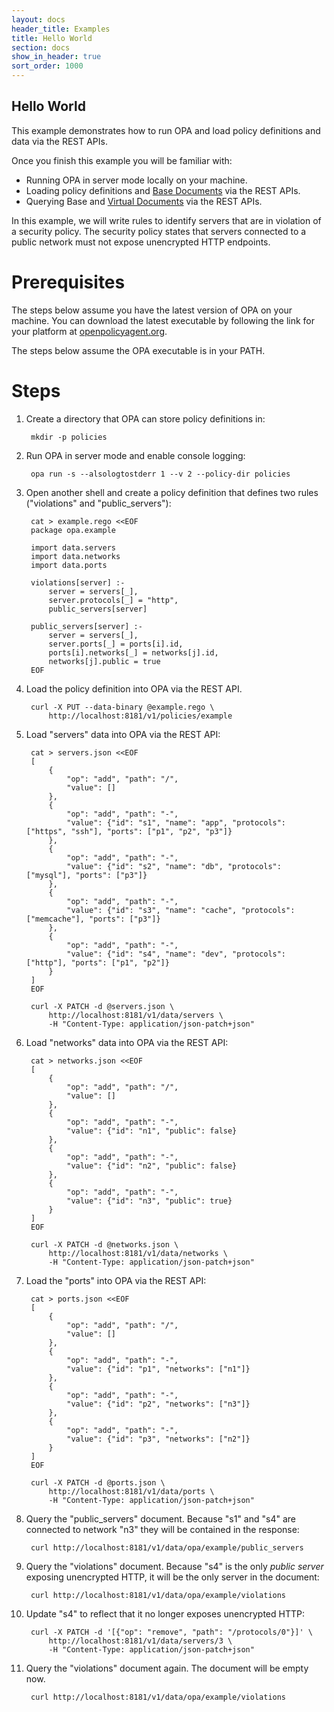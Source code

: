 ```yaml
---
layout: docs
header_title: Examples
title: Hello World
section: docs
show_in_header: true
sort_order: 1000
---
```


Hello World
-----------

This example demonstrates how to run OPA and load policy definitions and data
via the REST APIs.

Once you finish this example you will be familiar with:

- Running OPA in server mode locally on your machine.
- Loading policy definitions and [Base Documents](/docs/arch.html#data-model) via the REST APIs.
- Querying Base and [Virtual Documents](/docs/arch.html#data-model) via the REST APIs.

In this example, we will write rules to identify servers that are in violation of
a security policy. The security policy states that servers connected to a public network
must not expose unencrypted HTTP endpoints.

Prerequisites
=============

The steps below assume you have the latest version of OPA on your machine. You can download the
latest executable by following the link for your platform at [openpolicyagent.org](http://openpolicyagent.org).

The steps below assume the OPA executable is in your PATH.

Steps
=====

1. Create a directory that OPA can store policy definitions in:

        mkdir -p policies

1. Run OPA in server mode and enable console logging:

        opa run -s --alsologtostderr 1 --v 2 --policy-dir policies

1. Open another shell and create a policy definition that defines two rules ("violations" and "public_servers"):

        cat > example.rego <<EOF
        package opa.example

        import data.servers
        import data.networks
        import data.ports

        violations[server] :-
            server = servers[_],
            server.protocols[_] = "http",
            public_servers[server]

        public_servers[server] :-
            server = servers[_],
            server.ports[_] = ports[i].id,
            ports[i].networks[_] = networks[j].id,
            networks[j].public = true
        EOF

1. Load the policy definition into OPA via the REST API.

        curl -X PUT --data-binary @example.rego \
            http://localhost:8181/v1/policies/example

1. Load "servers" data into OPA via the REST API:

        cat > servers.json <<EOF
        [
            {
                "op": "add", "path": "/",
                "value": []
            },
            {
                "op": "add", "path": "-",
                "value": {"id": "s1", "name": "app", "protocols": ["https", "ssh"], "ports": ["p1", "p2", "p3"]}
            },
            {
                "op": "add", "path": "-",
                "value": {"id": "s2", "name": "db", "protocols": ["mysql"], "ports": ["p3"]}
            },
            {
                "op": "add", "path": "-",
                "value": {"id": "s3", "name": "cache", "protocols": ["memcache"], "ports": ["p3"]}
            },
            {
                "op": "add", "path": "-",
                "value": {"id": "s4", "name": "dev", "protocols": ["http"], "ports": ["p1", "p2"]}
            }
        ]
        EOF

        curl -X PATCH -d @servers.json \
            http://localhost:8181/v1/data/servers \
            -H "Content-Type: application/json-patch+json"

1. Load "networks" data into OPA via the REST API:

        cat > networks.json <<EOF
        [
            {
                "op": "add", "path": "/",
                "value": []
            },
            {
                "op": "add", "path": "-",
                "value": {"id": "n1", "public": false}
            },
            {
                "op": "add", "path": "-",
                "value": {"id": "n2", "public": false}
            },
            {
                "op": "add", "path": "-",
                "value": {"id": "n3", "public": true}
            }
        ]
        EOF

        curl -X PATCH -d @networks.json \
            http://localhost:8181/v1/data/networks \
            -H "Content-Type: application/json-patch+json"

1. Load the "ports" into OPA via the REST API:

        cat > ports.json <<EOF
        [
            {
                "op": "add", "path": "/",
                "value": []
            },
            {
                "op": "add", "path": "-",
                "value": {"id": "p1", "networks": ["n1"]}
            },
            {
                "op": "add", "path": "-",
                "value": {"id": "p2", "networks": ["n3"]}
            },
            {
                "op": "add", "path": "-",
                "value": {"id": "p3", "networks": ["n2"]}
            }
        ]
        EOF

        curl -X PATCH -d @ports.json \
            http://localhost:8181/v1/data/ports \
            -H "Content-Type: application/json-patch+json"

1. Query the "public_servers" document. Because "s1" and "s4" are connected to network "n3" they will be contained in the response:

        curl http://localhost:8181/v1/data/opa/example/public_servers

1. Query the "violations" document. Because "s4" is the only *public server* exposing unencrypted HTTP, it will be the only server in the document:

        curl http://localhost:8181/v1/data/opa/example/violations

1. Update "s4" to reflect that it no longer exposes unencrypted HTTP:

        curl -X PATCH -d '[{"op": "remove", "path": "/protocols/0"}]' \
            http://localhost:8181/v1/data/servers/3 \
            -H "Content-Type: application/json-patch+json"

1. Query the "violations" document again. The document will be empty now.

        curl http://localhost:8181/v1/data/opa/example/violations